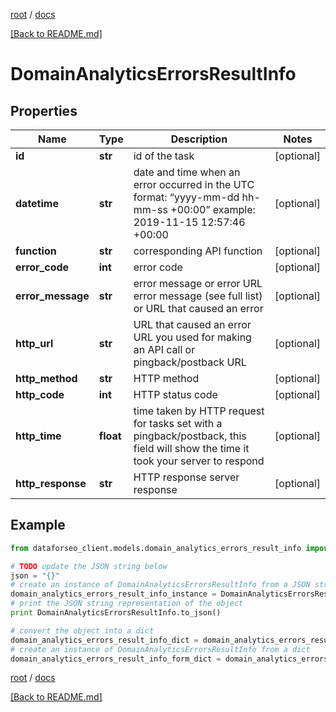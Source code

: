 [root](./../ "root") / [docs](./ "docs")

[[Back to README.md]](./../README.md "[Back to README.md]")

# DomainAnalyticsErrorsResultInfo

## Properties

Name | Type | Description | Notes
------------ | ------------- | ------------- | -------------
**id** | **str** | id of the task | [optional]
**datetime** | **str** | date and time when an error occurred in the UTC format: “yyyy-mm-dd hh-mm-ss +00:00” example: 2019-11-15 12:57:46 +00:00 | [optional]
**function** | **str** | corresponding API function | [optional]
**error_code** | **int** | error code | [optional]
**error_message** | **str** | error message or error URL error message (see full list) or URL that caused an error | [optional]
**http_url** | **str** | URL that caused an error URL you used for making an API call or pingback/postback URL | [optional]
**http_method** | **str** | HTTP method | [optional]
**http_code** | **int** | HTTP status code | [optional]
**http_time** | **float** | time taken by HTTP request for tasks set with a pingback/postback, this field will show the time it took your server to respond | [optional]
**http_response** | **str** | HTTP response server response | [optional]

## Example

```python
from dataforseo_client.models.domain_analytics_errors_result_info import DomainAnalyticsErrorsResultInfo

# TODO update the JSON string below
json = "{}"
# create an instance of DomainAnalyticsErrorsResultInfo from a JSON string
domain_analytics_errors_result_info_instance = DomainAnalyticsErrorsResultInfo.from_json(json)
# print the JSON string representation of the object
print DomainAnalyticsErrorsResultInfo.to_json()

# convert the object into a dict
domain_analytics_errors_result_info_dict = domain_analytics_errors_result_info_instance.to_dict()
# create an instance of DomainAnalyticsErrorsResultInfo from a dict
domain_analytics_errors_result_info_form_dict = domain_analytics_errors_result_info.from_dict(domain_analytics_errors_result_info_dict)
```

  

[root](./../ "root") / [docs](./ "docs")

[[Back to README.md]](./../README.md "[Back to README.md]")